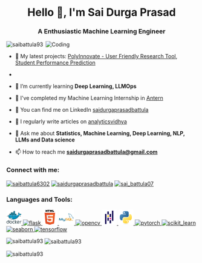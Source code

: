 <h1 align="center">Hello 👋, I'm Sai Durga Prasad</h1>
<h3 align="center">A Enthusiastic Machine Learning Engineer</h3>
<img align="right" alt="Coding" width="400" src="https://cdn.dribbble.com/users/1162077/screenshots/3848914/programmer.gif">

<p align="left"> <img src="https://komarev.com/ghpvc/?username=saibattula93&label=Profile%20views&color=0e75b6&style=flat" alt="saibattula93" /> </p>

- 🔭 My latest projects: [PolyInnovate - User Friendly Research Tool](https://github.com/saibattula93/PolyInnovate), [Student Performance Prediction](https://github.com/saibattula93/Student_Performance_Prediction)
- 
- 🌱 I’m currently learning **Deep Learning, LLMOps**

- 💪 I've completed my Machine Learning Internship in [Antern](https://antern.co/)

- 🤝 You can find me on LinkedIn [saidurgaprasadbattula](https://www.linkedin.com/in/saidurgaprasadbattula/)

- 📝 I regularly write articles on [analyticsvidhya](https://www.analyticsvidhya.com/blog/author/sai7181889/)

- 💬 Ask me about **Statistics, Machine Learning, Deep Learning, NLP, LLMs and Data science**

- 📫 How to reach me **saidurgaprasadbattula@gmail.com**


<h3 align="left">Connect with me:</h3>
<p align="left">
<a href="https://twitter.com/saibattula6302" target="blank"><img align="center" src="https://raw.githubusercontent.com/rahuldkjain/github-profile-readme-generator/master/src/images/icons/Social/twitter.svg" alt="saibattula6302" height="30" width="40" /></a>
<a href="https://linkedin.com/in/saidurgaprasadbattula" target="blank"><img align="center" src="https://raw.githubusercontent.com/rahuldkjain/github-profile-readme-generator/master/src/images/icons/Social/linked-in-alt.svg" alt="saidurgaprasadbattula" height="30" width="40" /></a>
<a href="https://instagram.com/sai_battula07" target="blank"><img align="center" src="https://raw.githubusercontent.com/rahuldkjain/github-profile-readme-generator/master/src/images/icons/Social/instagram.svg" alt="sai_battula07" height="30" width="40" /></a>
</p>

<h3 align="left">Languages and Tools:</h3>
<p align="left"> <a href="https://www.docker.com/" target="_blank" rel="noreferrer"> <img src="https://raw.githubusercontent.com/devicons/devicon/master/icons/docker/docker-original-wordmark.svg" alt="docker" width="40" height="40"/> </a> <a href="https://flask.palletsprojects.com/" target="_blank" rel="noreferrer"> <img src="https://www.vectorlogo.zone/logos/pocoo_flask/pocoo_flask-icon.svg" alt="flask" width="40" height="40"/> </a> <a href="https://www.w3.org/html/" target="_blank" rel="noreferrer"> <img src="https://raw.githubusercontent.com/devicons/devicon/master/icons/html5/html5-original-wordmark.svg" alt="html5" width="40" height="40"/> </a> <a href="https://www.mysql.com/" target="_blank" rel="noreferrer"> <img src="https://raw.githubusercontent.com/devicons/devicon/master/icons/mysql/mysql-original-wordmark.svg" alt="mysql" width="40" height="40"/> </a> <a href="https://opencv.org/" target="_blank" rel="noreferrer"> <img src="https://www.vectorlogo.zone/logos/opencv/opencv-icon.svg" alt="opencv" width="40" height="40"/> </a> <a href="https://pandas.pydata.org/" target="_blank" rel="noreferrer"> <img src="https://raw.githubusercontent.com/devicons/devicon/2ae2a900d2f041da66e950e4d48052658d850630/icons/pandas/pandas-original.svg" alt="pandas" width="40" height="40"/> </a> <a href="https://www.python.org" target="_blank" rel="noreferrer"> <img src="https://raw.githubusercontent.com/devicons/devicon/master/icons/python/python-original.svg" alt="python" width="40" height="40"/> </a> <a href="https://pytorch.org/" target="_blank" rel="noreferrer"> <img src="https://www.vectorlogo.zone/logos/pytorch/pytorch-icon.svg" alt="pytorch" width="40" height="40"/> </a> <a href="https://scikit-learn.org/" target="_blank" rel="noreferrer"> <img src="https://upload.wikimedia.org/wikipedia/commons/0/05/Scikit_learn_logo_small.svg" alt="scikit_learn" width="40" height="40"/> </a> <a href="https://seaborn.pydata.org/" target="_blank" rel="noreferrer"> <img src="https://seaborn.pydata.org/_images/logo-mark-lightbg.svg" alt="seaborn" width="40" height="40"/> </a> <a href="https://www.tensorflow.org" target="_blank" rel="noreferrer"> <img src="https://www.vectorlogo.zone/logos/tensorflow/tensorflow-icon.svg" alt="tensorflow" width="40" height="40"/> </a> </p>

<p><img align="left" src="https://github-readme-stats.vercel.app/api/top-langs?username=saibattula93&show_icons=true&locale=en&layout=compact" alt="saibattula93" /></p>

<p>&nbsp;<img align="center" src="https://github-readme-stats.vercel.app/api?username=saibattula93&show_icons=true&locale=en" alt="saibattula93" /></p>

<p><img align="center" src="https://github-readme-streak-stats.herokuapp.com/?user=saibattula93&" alt="saibattula93" /></p>
